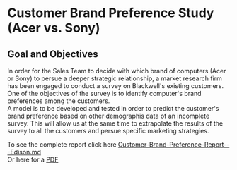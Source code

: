 # Customer Brand Preference Study (Acer vs. Sony)

## Goal and Objectives

In order for the Sales Team to decide with which brand of computers (Acer or Sony) to persue a deeper strategic relationship, 
a market research firm has been engaged to conduct a survey on Blackwell's existing customers.<br>
One of the objectives of the survey is to identify computer's brand preferences among the customers. <br>
A model is to be developed and tested in order to predict the customer's brand preference based on other demographis data of an 
incomplete survey. This will allow us at the same time to extrapolate the results of the survey to all the customers and persue 
specific marketing strategies.

To see the complete report click here [Customer-Brand-Preference-Report---Edison.md](https://github.com/edidduplan/Module_2-Task_2/blob/master/Customer-Brand-Preference-Report---Edison.md) <br>
Or here for a [PDF](https://github.com/edidduplan/Module_2-Task_2/blob/master/Customer-Brand-Preference-Report---Edison.pdf)
